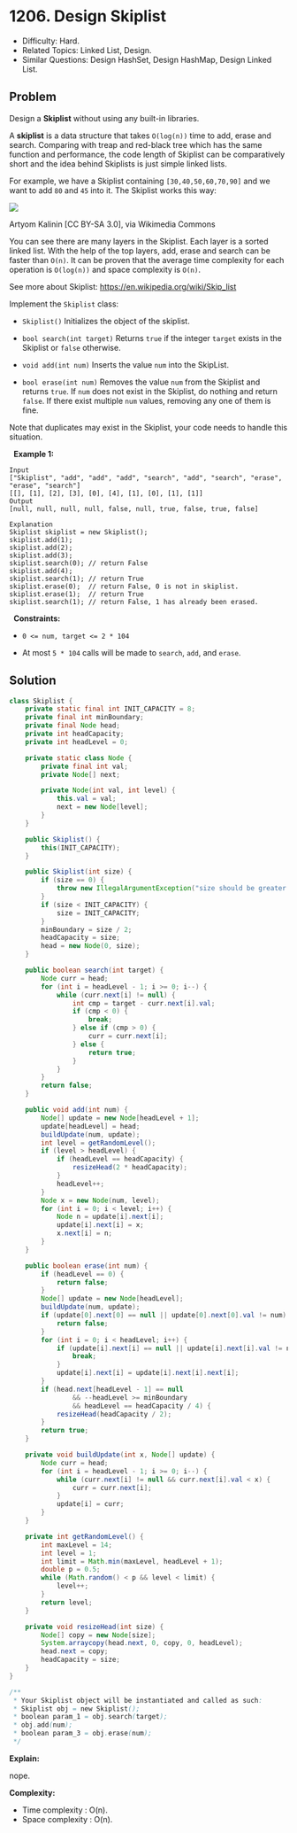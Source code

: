 # 1206. Design Skiplist

- Difficulty: Hard.
- Related Topics: Linked List, Design.
- Similar Questions: Design HashSet, Design HashMap, Design Linked List.

## Problem

Design a **Skiplist** without using any built-in libraries.

A **skiplist** is a data structure that takes ```O(log(n))``` time to add, erase and search. Comparing with treap and red-black tree which has the same function and performance, the code length of Skiplist can be comparatively short and the idea behind Skiplists is just simple linked lists.

For example, we have a Skiplist containing ```[30,40,50,60,70,90]``` and we want to add ```80``` and ```45``` into it. The Skiplist works this way:


![](https://assets.leetcode.com/uploads/2019/09/27/1506_skiplist.gif)

Artyom Kalinin [CC BY-SA 3.0], via Wikimedia Commons

You can see there are many layers in the Skiplist. Each layer is a sorted linked list. With the help of the top layers, add, erase and search can be faster than ```O(n)```. It can be proven that the average time complexity for each operation is ```O(log(n))``` and space complexity is ```O(n)```.

See more about Skiplist: https://en.wikipedia.org/wiki/Skip_list

Implement the ```Skiplist``` class:


	
- ```Skiplist()``` Initializes the object of the skiplist.
	
- ```bool search(int target)``` Returns ```true``` if the integer ```target``` exists in the Skiplist or ```false``` otherwise.
	
- ```void add(int num)``` Inserts the value ```num``` into the SkipList.
	
- ```bool erase(int num)``` Removes the value ```num``` from the Skiplist and returns ```true```. If ```num``` does not exist in the Skiplist, do nothing and return ```false```. If there exist multiple ```num``` values, removing any one of them is fine.


Note that duplicates may exist in the Skiplist, your code needs to handle this situation.

 
**Example 1:**

```
Input
["Skiplist", "add", "add", "add", "search", "add", "search", "erase", "erase", "search"]
[[], [1], [2], [3], [0], [4], [1], [0], [1], [1]]
Output
[null, null, null, null, false, null, true, false, true, false]

Explanation
Skiplist skiplist = new Skiplist();
skiplist.add(1);
skiplist.add(2);
skiplist.add(3);
skiplist.search(0); // return False
skiplist.add(4);
skiplist.search(1); // return True
skiplist.erase(0);  // return False, 0 is not in skiplist.
skiplist.erase(1);  // return True
skiplist.search(1); // return False, 1 has already been erased.
```

 
**Constraints:**


	
- ```0 <= num, target <= 2 * 104```
	
- At most ```5 * 104``` calls will be made to ```search```, ```add```, and ```erase```.



## Solution

```java
class Skiplist {
    private static final int INIT_CAPACITY = 8;
    private final int minBoundary;
    private final Node head;
    private int headCapacity;
    private int headLevel = 0;

    private static class Node {
        private final int val;
        private Node[] next;

        private Node(int val, int level) {
            this.val = val;
            next = new Node[level];
        }
    }

    public Skiplist() {
        this(INIT_CAPACITY);
    }

    public Skiplist(int size) {
        if (size == 0) {
            throw new IllegalArgumentException("size should be greater than 0");
        }
        if (size < INIT_CAPACITY) {
            size = INIT_CAPACITY;
        }
        minBoundary = size / 2;
        headCapacity = size;
        head = new Node(0, size);
    }

    public boolean search(int target) {
        Node curr = head;
        for (int i = headLevel - 1; i >= 0; i--) {
            while (curr.next[i] != null) {
                int cmp = target - curr.next[i].val;
                if (cmp < 0) {
                    break;
                } else if (cmp > 0) {
                    curr = curr.next[i];
                } else {
                    return true;
                }
            }
        }
        return false;
    }

    public void add(int num) {
        Node[] update = new Node[headLevel + 1];
        update[headLevel] = head;
        buildUpdate(num, update);
        int level = getRandomLevel();
        if (level > headLevel) {
            if (headLevel == headCapacity) {
                resizeHead(2 * headCapacity);
            }
            headLevel++;
        }
        Node x = new Node(num, level);
        for (int i = 0; i < level; i++) {
            Node n = update[i].next[i];
            update[i].next[i] = x;
            x.next[i] = n;
        }
    }

    public boolean erase(int num) {
        if (headLevel == 0) {
            return false;
        }
        Node[] update = new Node[headLevel];
        buildUpdate(num, update);
        if (update[0].next[0] == null || update[0].next[0].val != num) {
            return false;
        }
        for (int i = 0; i < headLevel; i++) {
            if (update[i].next[i] == null || update[i].next[i].val != num) {
                break;
            }
            update[i].next[i] = update[i].next[i].next[i];
        }
        if (head.next[headLevel - 1] == null
                && --headLevel >= minBoundary
                && headLevel == headCapacity / 4) {
            resizeHead(headCapacity / 2);
        }
        return true;
    }

    private void buildUpdate(int x, Node[] update) {
        Node curr = head;
        for (int i = headLevel - 1; i >= 0; i--) {
            while (curr.next[i] != null && curr.next[i].val < x) {
                curr = curr.next[i];
            }
            update[i] = curr;
        }
    }

    private int getRandomLevel() {
        int maxLevel = 14;
        int level = 1;
        int limit = Math.min(maxLevel, headLevel + 1);
        double p = 0.5;
        while (Math.random() < p && level < limit) {
            level++;
        }
        return level;
    }

    private void resizeHead(int size) {
        Node[] copy = new Node[size];
        System.arraycopy(head.next, 0, copy, 0, headLevel);
        head.next = copy;
        headCapacity = size;
    }
}

/**
 * Your Skiplist object will be instantiated and called as such:
 * Skiplist obj = new Skiplist();
 * boolean param_1 = obj.search(target);
 * obj.add(num);
 * boolean param_3 = obj.erase(num);
 */
```

**Explain:**

nope.

**Complexity:**

* Time complexity : O(n).
* Space complexity : O(n).
